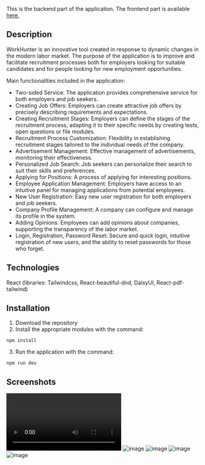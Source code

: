 This is the backend part of the application. The frontend part is available <a href="https://github.com/dbirak/recruitment_system_frontend">here.</a>

## Description

WorkHunter is an innovative tool created in response to dynamic changes in the modern labor market. The purpose of the application is to improve and facilitate recruitment processes both for employers looking for suitable candidates and for people looking for new employment opportunities.

Main functionalities included in the application:
- Two-sided Service: The application provides comprehensive service for both employers and job seekers.
- Creating Job Offers: Employers can create attractive job offers by precisely describing requirements and expectations.
- Creating Recruitment Stages: Employers can define the stages of the recruitment process, adapting it to their specific needs by creating tests, open questions or file modules.
- Recruitment Process Customization: Flexibility in establishing recruitment stages tailored to the individual needs of the company.
- Advertisement Management: Effective management of advertisements, monitoring their effectiveness.
- Personalized Job Search: Job seekers can personalize their search to suit their skills and preferences.
- Applying for Positions: A process of applying for interesting positions.
- Employee Application Management: Employers have access to an intuitive panel for managing applications from potential employees.
- New User Registration: Easy new user registration for both employers and job seekers.
- Company Profile Management: A company can configure and manage its profile in the system.
- Adding Opinions: Employees can add opinions about companies, supporting the transparency of the labor market.
- Login, Registration, Password Reset: Secure and quick login, intuitive registration of new users, and the ability to reset passwords for those who forget.

## Technologies

React (libraries: Tailwindcss, React-beautiful-dnd, DaisyUI, React-pdf-tailwind)

## Installation

1. Download the repository
2. Install the appropriate modules with the command:

```url
npm install
```

3. Run the application with the command:

```url
npm run dev
```

## Screenshots

<video src="https://user-images.githubusercontent.com/41111309/226407586-24f1d177-10be-45c9-94c2-08d53060de44.mp4" controls="controls" style="max-width: 730px;"></video>
![image](https://user-images.githubusercontent.com/41111309/226402177-f8deed7d-97f8-4d78-9e2b-58ec79b9267d.png)
![image](https://user-images.githubusercontent.com/41111309/226402289-2b2c61d6-df0a-46d4-ad78-0564daaa1ff0.png)
![image](https://user-images.githubusercontent.com/41111309/226402632-4acb9d48-7feb-450e-9dce-f716edab7437.png)
![image](https://user-images.githubusercontent.com/41111309/226402965-c813621b-5f1b-48ba-8118-7913995dc19e.png)
